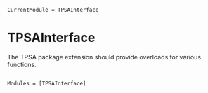 ```@meta
CurrentModule = TPSAInterface
```

# TPSAInterface

The TPSA package extension should provide overloads for various functions. 

```@index
```

```@autodocs
Modules = [TPSAInterface]
```
